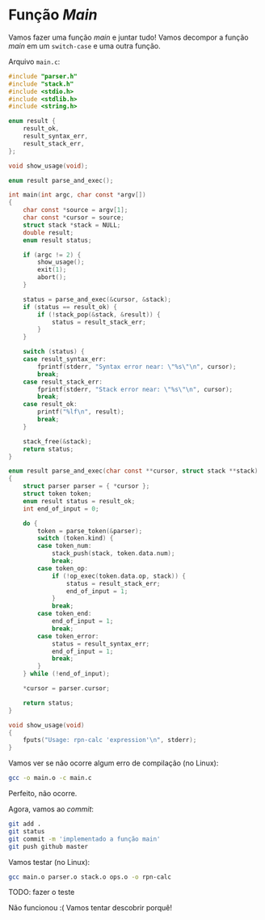 # Função _Main_

Vamos fazer uma função _main_ e juntar tudo! Vamos decompor a função _main_ em um
`switch-case` e uma outra função.

Arquivo `main.c`:
```C
#include "parser.h"
#include "stack.h"
#include <stdio.h>
#include <stdlib.h>
#include <string.h>

enum result {
    result_ok,
    result_syntax_err,
    result_stack_err,
};

void show_usage(void);

enum result parse_and_exec();

int main(int argc, char const *argv[])
{
    char const *source = argv[1];
    char const *cursor = source;
    struct stack *stack = NULL;
    double result;
    enum result status;

    if (argc != 2) {
        show_usage();
        exit(1);
        abort();
    }

    status = parse_and_exec(&cursor, &stack);
    if (status == result_ok) {
        if (!stack_pop(&stack, &result)) {
            status = result_stack_err;
        }
    }

    switch (status) {
    case result_syntax_err:
        fprintf(stderr, "Syntax error near: \"%s\"\n", cursor);
        break;
    case result_stack_err:
        fprintf(stderr, "Stack error near: \"%s\"\n", cursor);
        break;
    case result_ok:
        printf("%lf\n", result);
        break;
    }

    stack_free(&stack);
    return status;
}

enum result parse_and_exec(char const **cursor, struct stack **stack)
{
    struct parser parser = { *cursor };
    struct token token;
    enum result status = result_ok;
    int end_of_input = 0;

    do {
        token = parse_token(&parser);
        switch (token.kind) {
        case token_num:
            stack_push(stack, token.data.num);
            break;
        case token_op:
            if (!op_exec(token.data.op, stack)) {
                status = result_stack_err;
                end_of_input = 1;
            }
            break;
        case token_end:
            end_of_input = 1;
            break;
        case token_error:
            status = result_syntax_err;
            end_of_input = 1;
            break;
        }
    } while (!end_of_input);

    *cursor = parser.cursor;

    return status;
}

void show_usage(void)
{
    fputs("Usage: rpn-calc 'expression'\n", stderr);
}
```

Vamos ver se não ocorre algum erro de compilação (no Linux):
```sh
gcc -o main.o -c main.c
```
Perfeito, não ocorre.

Agora, vamos ao _commit_:

```sh
git add .
git status
git commit -m 'implementado a função main'
git push github master
```

Vamos testar (no Linux):
```sh
gcc main.o parser.o stack.o ops.o -o rpn-calc
```

TODO: fazer o teste

Não funcionou :( Vamos tentar descobrir porquê!

